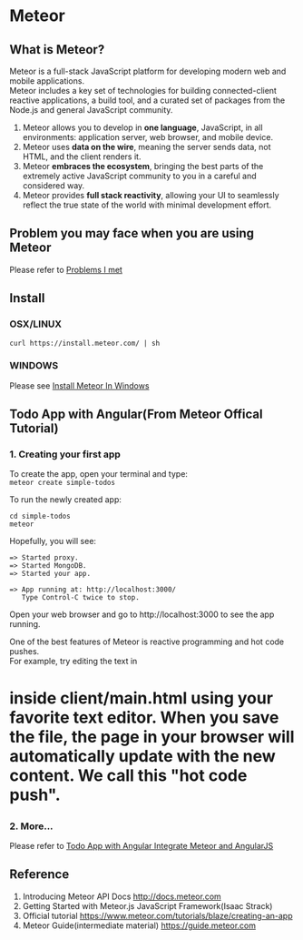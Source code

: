 # Meteor

## What is Meteor?
Meteor is a full-stack JavaScript platform for developing modern web and mobile applications.   
Meteor includes a key set of technologies for building connected-client reactive applications, a build tool, and a curated set of packages from the Node.js and general JavaScript community.
1. Meteor allows you to develop in **one language**, JavaScript, in all environments: application server, web browser, and mobile device.  
2. Meteor uses **data on the wire**, meaning the server sends data, not HTML, and the client renders it.  
3. Meteor **embraces the ecosystem**, bringing the best parts of the extremely active JavaScript community to you in a careful and considered way.  
4. Meteor provides **full stack reactivity**, allowing your UI to seamlessly reflect the true state of the world with minimal development effort.  

## Problem you may face when you are using Meteor
Please refer to [Problems I met](https://github.com/PepperGo/WebTechnologies/blob/master/Framework/Meteor/Problems.md)

## Install
### OSX/LINUX  
```curl https://install.meteor.com/ | sh```

### WINDOWS  
Please see [Install Meteor In Windows](https://github.com/PepperGo/WebTechnologies/blob/master/Framework/Meteor/InstallInWindows.md)

##  Todo App with Angular(From Meteor Offical Tutorial) 
### 1. Creating your first app  
To create the app, open your terminal and type:  
```meteor create simple-todos```

To run the newly created app:  
```
cd simple-todos
meteor
```
Hopefully, you will see:
```
=> Started proxy.
=> Started MongoDB.
=> Started your app.

=> App running at: http://localhost:3000/
   Type Control-C twice to stop.
```

Open your web browser and go to http://localhost:3000 to see the app running.  

One of the best features of Meteor is reactive programming and hot code pushes.  
For example, try editing the text in <h1> inside client/main.html using your favorite text editor. When you save the file, the page in your browser will automatically update with the new content. We call this "hot code push".  


### 2. More...
Please refer to [Todo App with Angular
Integrate Meteor and AngularJS](https://www.meteor.com/tutorials/angular/creating-an-app)






## Reference
1. Introducing Meteor API Docs http://docs.meteor.com
2. Getting Started with Meteor.js JavaScript Framework(Isaac Strack)
3. Official tutorial https://www.meteor.com/tutorials/blaze/creating-an-app
4. Meteor Guide(intermediate material) https://guide.meteor.com
